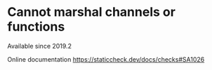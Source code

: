 # Cannot marshal channels or functions

Available since
    2019.2

Online documentation
    https://staticcheck.dev/docs/checks#SA1026
